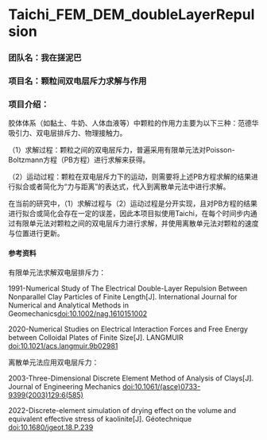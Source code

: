 # Taichi_FEM_DEM_doubleLayerRepulsion

### 团队名：我在搓泥巴

### 项目名：颗粒间双电层斥力求解与作用

### 项目介绍：

胶体体系（如黏土、牛奶、人体血液等）中颗粒的作用力主要为以下三种：范德华吸引力、双电层排斥力、物理接触力。

（1）求解过程：颗粒之间的双电层斥力，普遍采用有限单元法对Poisson-Boltzmann方程（PB方程）进行求解来获得。

（2）运动过程：颗粒在双电层斥力下的运动，则需要将上述PB方程求解的结果进行拟合或者简化为“力与距离”的表达式，代入到离散单元法中进行求解。

在当前的研究中，（1）求解过程与（2）运动过程是分开实现，且对PB方程的结果进行拟合或简化会存在一定的误差，因此本项目拟使用Taichi，在每个时间步内通过有限单元法对颗粒之间的双电层斥力进行求解，并使用离散单元法对颗粒的速度与位置进行更新。


#### 参考资料

有限单元法求解双电层排斥力：

1991-Numerical Study of The Electrical Double-Layer Repulsion Between Nonparallel Clay Particles of Finite Length[J]. International Journal for Numerical and Analytical Methods in Geomechanics[doi:10.1002/nag.1610151002](https://onlinelibrary.wiley.com/doi/10.1002/nag.1610151002)

2020-Numerical Studies on Electrical Interaction Forces and Free Energy between Colloidal Plates of Finite Size[J]. LANGMUIR [doi:10.1021/acs.langmuir.9b02981](https://pubs.acs.org/doi/10.1021/acs.langmuir.9b02981)

离散单元法应用双电层斥力：

2003-Three-Dimensional Discrete Element Method of Analysis of Clays[J]. Journal of Engineering Mechanics [doi:10.1061/(asce)0733-9399(2003)129:6(585)](https://ascelibrary.org/doi/10.1061/%28ASCE%290733-9399%282003%29129%3A6%28585%29)

2022-Discrete-element simulation of drying effect on the volume and equivalent effective stress of kaolinite[J]. Géotechnique [doi:10.1680/jgeot.18.P.239](https://www.icevirtuallibrary.com/doi/full/10.1680/jgeot.18.P.239)
